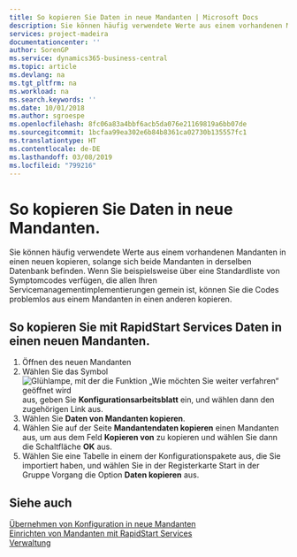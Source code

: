 ```yaml
---
title: So kopieren Sie Daten in neue Mandanten | Microsoft Docs
description: Sie können häufig verwendete Werte aus einem vorhandenen Mandanten in einen neuen kopieren, solange sich beide Mandanten in derselben Datenbank befinden. Wenn Sie beispielsweise über eine Standardliste von Symptomcodes verfügen, die allen Ihren Servicemanagementimplementierungen gemein ist, können Sie die Codes problemlos aus einem Mandanten in einen anderen kopieren.
services: project-madeira
documentationcenter: ''
author: SorenGP
ms.service: dynamics365-business-central
ms.topic: article
ms.devlang: na
ms.tgt_pltfrm: na
ms.workload: na
ms.search.keywords: ''
ms.date: 10/01/2018
ms.author: sgroespe
ms.openlocfilehash: 8fc06a83a4bbf6acb5da076e21169819a6bb07de
ms.sourcegitcommit: 1bcfaa99ea302e6b84b8361ca02730b135557fc1
ms.translationtype: HT
ms.contentlocale: de-DE
ms.lasthandoff: 03/08/2019
ms.locfileid: "799216"
---
```

# <a name="copy-data-to-new-companies"></a>So kopieren Sie Daten in neue Mandanten.
Sie können häufig verwendete Werte aus einem vorhandenen Mandanten in einen neuen kopieren, solange sich beide Mandanten in derselben Datenbank befinden. Wenn Sie beispielsweise über eine Standardliste von Symptomcodes verfügen, die allen Ihren Servicemanagementimplementierungen gemein ist, können Sie die Codes problemlos aus einem Mandanten in einen anderen kopieren.  

## <a name="to-copy-data-to-a-new-company-using-rapidstart-services"></a>So kopieren Sie mit RapidStart Services Daten in einen neuen Mandanten.  
1. Öffnen des neuen Mandanten  
2. Wählen Sie das Symbol ![Glühlampe, mit der die Funktion „Wie möchten Sie weiter verfahren“ geöffnet wird](media/ui-search/search_small.png "Wie möchten Sie weiter verfahren?") aus, geben Sie **Konfigurationsarbeitsblatt** ein, und wählen dann den zugehörigen Link aus.  
3. Wählen Sie **Daten von Mandanten kopieren**.  
4. Wählen Sie auf der Seite **Mandantendaten kopieren** einen Mandanten aus, um aus dem Feld **Kopieren von** zu kopieren und wählen Sie dann die Schaltfläche **OK** aus.  
5. Wählen Sie eine Tabelle in einem der Konfigurationspakete aus, die Sie importiert haben, und wählen Sie in der Registerkarte Start in der Gruppe Vorgang die Option **Daten kopieren** aus.

## <a name="see-also"></a>Siehe auch
[Übernehmen von Konfiguration in neue Mandanten](admin-apply-configuration-to-new-companies.md)  
[Einrichten von Mandanten mit RapidStart Services](admin-set-up-a-company-with-rapidstart.md)  
[Verwaltung](admin-setup-and-administration.md)
